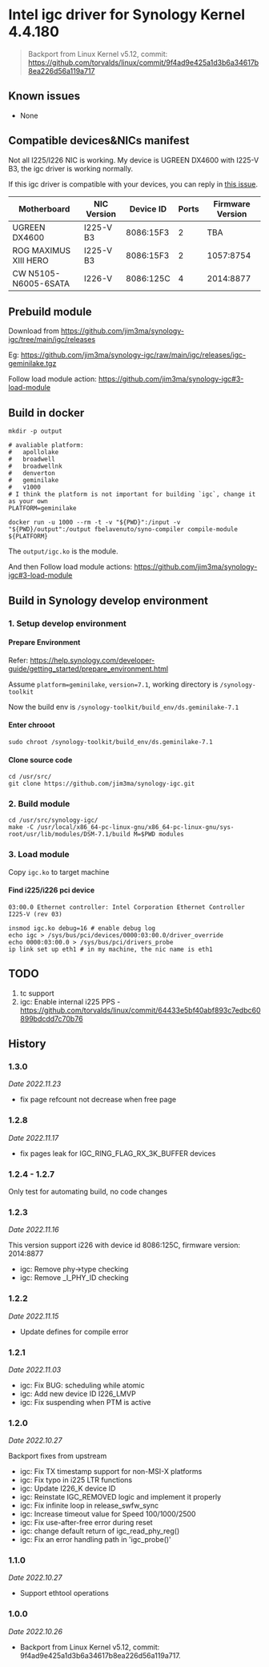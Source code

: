 # Intel igc driver for Synology Kernel 4.4.180

> Backport from Linux Kernel v5.12, commit: https://github.com/torvalds/linux/commit/9f4ad9e425a1d3b6a34617b8ea226d56a119a717

## Known issues

* None

## Compatible devices&NICs manifest

Not all I225/I226 NIC is working.
My device is UGREEN DX4600 with I225-V B3, the igc driver is working normally.

If this igc driver is compatible with your devices, you can reply in [this issue](https://github.com/jim3ma/synology-igc/issues/3).

| Motherboard | NIC Version | Device ID | Ports | Firmware Version |
| --- | --- | --- | --- | --- |
| UGREEN DX4600 | I225-V B3 | 8086:15F3| 2 | TBA |
| ROG MAXIMUS XIII HERO | I225-V B3 | 8086:15F3 | 2 | 1057:8754 |
| CW N5105-N6005-6SATA | I226-V | 8086:125C | 4 | 2014:8877 |

## Prebuild module

Download from https://github.com/jim3ma/synology-igc/tree/main/igc/releases

Eg: https://github.com/jim3ma/synology-igc/raw/main/igc/releases/igc-geminilake.tgz

Follow load module action: https://github.com/jim3ma/synology-igc#3-load-module

## Build in docker

```
mkdir -p output

# avaliable platform:
#   apollolake
#   broadwell
#   broadwellnk
#   denverton
#   geminilake
#   v1000
# I think the platform is not important for building `igc`, change it as your own
PLATFORM=geminilake

docker run -u 1000 --rm -t -v "${PWD}":/input -v "${PWD}/output":/output fbelavenuto/syno-compiler compile-module ${PLATFORM}
```

The `output/igc.ko` is the module.

And then Follow load module actions: https://github.com/jim3ma/synology-igc#3-load-module

## Build in Synology develop environment

### 1. Setup develop environment

#### Prepare Environment

Refer: https://help.synology.com/developer-guide/getting_started/prepare_environment.html

Assume `platform=geminilake`, `version=7.1`, working directory is `/synology-toolkit`

Now the build env is `/synology-toolkit/build_env/ds.geminilake-7.1`

#### Enter chrooot

```
sudo chroot /synology-toolkit/build_env/ds.geminilake-7.1
```

#### Clone source code

```
cd /usr/src/
git clone https://github.com/jim3ma/synology-igc.git
```

### 2. Build module

```shell
cd /usr/src/synology-igc/
make -C /usr/local/x86_64-pc-linux-gnu/x86_64-pc-linux-gnu/sys-root/usr/lib/modules/DSM-7.1/build M=$PWD modules
```

### 3. Load module

Copy `igc.ko` to target machine

#### Find i225/i226 pci device

```
03:00.0 Ethernet controller: Intel Corporation Ethernet Controller I225-V (rev 03)
```

```
insmod igc.ko debug=16 # enable debug log
echo igc > /sys/bus/pci/devices/0000:03:00.0/driver_override
echo 0000:03:00.0 > /sys/bus/pci/drivers_probe
ip link set up eth1 # in my machine, the nic name is eth1
```

## TODO

1. tc support
2. igc: Enable internal i225 PPS - https://github.com/torvalds/linux/commit/64433e5bf40abf893c7edbc60899bdcdd7c70b76

## History

### 1.3.0

_Date 2022.11.23_

* fix page refcount not decrease when free page

### 1.2.8

_Date 2022.11.17_

* fix pages leak for IGC_RING_FLAG_RX_3K_BUFFER devices

### 1.2.4 - 1.2.7

Only test for automating build, no code changes

### 1.2.3

_Date 2022.11.16_

This version support i226 with device id 8086:125C, firmware version: 2014:8877

* igc: Remove phy->type checking
* igc: Remove _I_PHY_ID checking

### 1.2.2

_Date 2022.11.15_

* Update defines for compile error

### 1.2.1

_Date 2022.11.03_

* igc: Fix BUG: scheduling while atomic
* igc: Add new device ID I226_LMVP
* igc: Fix suspending when PTM is active

### 1.2.0

_Date 2022.10.27_

Backport fixes from upstream

* igc: Fix TX timestamp support for non-MSI-X platforms
* igc: Fix typo in i225 LTR functions
* igc: Update I226_K device ID
* igc: Reinstate IGC_REMOVED logic and implement it properly
* igc: Fix infinite loop in release_swfw_sync
* igc: Increase timeout value for Speed 100/1000/2500
* igc: Fix use-after-free error during reset
* igc: change default return of igc_read_phy_reg()
* igc: Fix an error handling path in 'igc_probe()'

### 1.1.0

_Date 2022.10.27_

* Support ethtool operations

### 1.0.0

_Date 2022.10.26_

* Backport from Linux Kernel v5.12, commit: 9f4ad9e425a1d3b6a34617b8ea226d56a119a717.